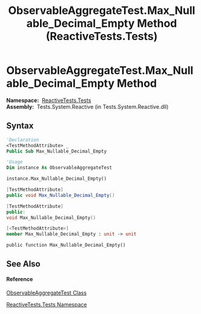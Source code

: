 ﻿---
title: ObservableAggregateTest.Max_Nullable_Decimal_Empty Method  (ReactiveTests.Tests)
TOCTitle: Max_Nullable_Decimal_Empty Method
ms:assetid: M:ReactiveTests.Tests.ObservableAggregateTest.Max_Nullable_Decimal_Empty
ms:mtpsurl: https://msdn.microsoft.com/en-us/library/reactivetests.tests.observableaggregatetest.max_nullable_decimal_empty(v=VS.103)
ms:contentKeyID: 36620129
ms.date: 06/28/2011
mtps_version: v=VS.103
f1_keywords:
- ReactiveTests.Tests.ObservableAggregateTest.Max_Nullable_Decimal_Empty
dev_langs:
- CSharp
- JScript
- VB
- FSharp
- c++
---

# ObservableAggregateTest.Max\_Nullable\_Decimal\_Empty Method

**Namespace:**  [ReactiveTests.Tests](hh289046\(v=vs.103\).md)  
**Assembly:**  Tests.System.Reactive (in Tests.System.Reactive.dll)

## Syntax

``` vb
'Declaration
<TestMethodAttribute> _
Public Sub Max_Nullable_Decimal_Empty
```

``` vb
'Usage
Dim instance As ObservableAggregateTest

instance.Max_Nullable_Decimal_Empty()
```

``` csharp
[TestMethodAttribute]
public void Max_Nullable_Decimal_Empty()
```

``` c++
[TestMethodAttribute]
public:
void Max_Nullable_Decimal_Empty()
```

``` fsharp
[<TestMethodAttribute>]
member Max_Nullable_Decimal_Empty : unit -> unit 
```

``` jscript
public function Max_Nullable_Decimal_Empty()
```

## See Also

#### Reference

[ObservableAggregateTest Class](hh314823\(v=vs.103\).md)

[ReactiveTests.Tests Namespace](hh289046\(v=vs.103\).md)

